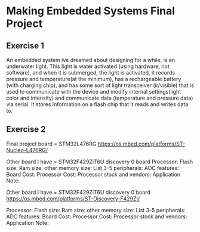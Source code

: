 # Making Embedded Systems Final Project

## Exercise 1

An embedded system ive dreamed about designing for a while, is an underwater light.
This light is water activated (using hardware, not software), and when it is submerged, the light is activated, it records pressure and temperature(at the minimum), has a rechargeable battery (with charging chip), and has some sort of light transceiver (ir/visible) that is used to communicate with the device and modify internal settings(light color and intensity) and communicate data (temperature and pressure data) via serial.  It stores information on a flash chip that it reads and writes data to.

## Exercise 2
Final project board = STM32L476RG
https://os.mbed.com/platforms/ST-Nucleo-L476RG/

Other board I have = STM32F429ZiT6U discovery 0 board
Processor:
Flash size:
Ram size:
other memory size:
List 3-5 peripherals:
ADC features:
Board Cost:
Processor Cost:
Processor stock and vendors:
Application Note:

Other board I have = STM32F429ZiT6U discovery 0 board
https://os.mbed.com/platforms/ST-Discovery-F429ZI/

Processor:
Flash size:
Ram size:
other memory size:
List 3-5 peripherals:
ADC features:
Board Cost:
Processor Cost:
Processor stock and vendors:
Application Note:
